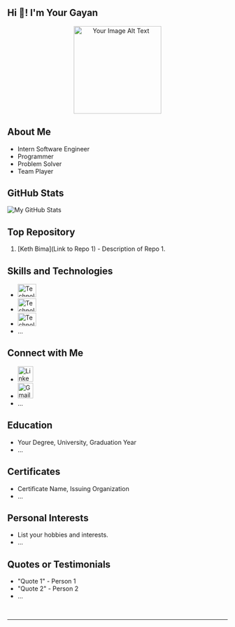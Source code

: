 <!-- Replace "Your Name" with your name -->
<h2 align="left">Hi 👋! I'm Your Gayan</h2>

<!-- Your introduction or tagline -->
<p align="center">
  <a href="Your Website or Portfolio Link"><img src="Your Image URL" width="200" alt="Your Image Alt Text"></a>
</p>

<!-- About Me Section -->
## About Me
- Intern Software Engineer
- Programmer
- Problem Solver
- Team Player

<!-- GitHub Stats Section -->
## GitHub Stats
![My GitHub Stats](https://github-readme-stats.vercel.app/api?username=EA-Gayan&show_icons=true&count_private=true&theme=dracula)


<!-- Top Repositories Section -->
## Top Repository
1. [Keth Bima](Link to Repo 1) - Description of Repo 1.


<!-- Skills and Technologies Section -->
## Skills and Technologies
- <img src="URL to Technology Icon" height="30" width="42" alt="Technology Name" />
- <img src="URL to Technology Icon" height="30" width="42" alt="Technology Name" />
- <img src="URL to Technology Icon" height="30" width="42" alt="Technology Name" />
- ...

<!-- Connect with Me Section -->
## Connect with Me
- <a href="LinkedIn Profile Link" target="_blank"><img src="LinkedIn Icon URL" height="35" alt="LinkedIn Logo" /></a>
- <a href="Email Address" target="_blank"><img src="Gmail Icon URL" height="35" alt="Gmail Logo" /></a>
- ...

<!-- Education Section (Optional) -->
## Education
- Your Degree, University, Graduation Year
- ...

<!-- Certificates Section (Optional) -->
## Certificates
- Certificate Name, Issuing Organization
- ...

<!-- Personal Interests Section (Optional) -->
## Personal Interests
- List your hobbies and interests.
- ...

<!-- Quotes or Testimonials Section (Optional) -->
## Quotes or Testimonials
- "Quote 1" - Person 1
- "Quote 2" - Person 2
- ...

<!-- Add more sections as needed -->

<!-- Clear float and add a horizontal line -->
<br clear="both">
<hr>
